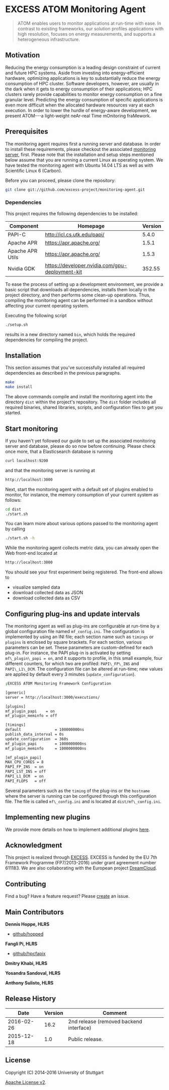 # EXCESS ATOM Monitoring Agent

> ATOM enables users to monitor applications at run-time with ease. In contrast to existing frameworks, our solution profiles applications with high resolution, focuses on energy measurements, and supports a heterogeneous infrastructure.


## Motivation
Reducing the energy consumption is a leading design constraint of current and future HPC systems. Aside from investing into energy-efficient hardware, optimizing applications is key to substantially reduce the energy consumption of HPC cluster. Software developers, however, are usually in the dark when it gets to energy consumption of their applications; HPC clusters rarely provide capabilities to monitor energy consumption on a fine granular level. Predicting the energy consumption of specific applications is even more difficult when the allocated hardware resources vary at each execution. In order to lower the hurdle of energy-aware development, we present ATOM---a light-weight neAr-real Time mOnitoring fraMework.


## Prerequisites

The monitoring agent requires first a running server and database. In order to install these requirements, please
checkout the associated [monitoring server][server], first. Please note that the installation and setup steps mentioned below assume that you are running a current Linux as operating system. We have tested the monitoring agent with Ubuntu 14.04 LTS as well as with Scientific Linux 6 (Carbon).

Before you can proceed, please clone the repository:

```bash
git clone git://github.com/excess-project/monitoring-agent.git
```


### Dependencies

This project requires the following dependencies to be installed:

| Component         | Homepage                                          | Version   |
|------------------ |-------------------------------------------------  |---------  |
| PAPI-C            | http://icl.cs.utk.edu/papi/                       | 5.4.0     |
| Apache APR        | https://apr.apache.org/                           | 1.5.1     |
| Apache APR Utils  | https://apr.apache.org/                           | 1.5.3     |
| Nvidia GDK        | https://developer.nvidia.com/gpu-deployment-kit   | 352.55    |

To ease the process of setting up a development environment, we provide a basic
script that downloads all dependencies, installs them locally in the project
directory, and then performs some clean-up operations. Thus, compiling the
monitoring agent can be performed in a sandbox without affecting your current
operating system.

Executing the following script

```bash
./setup.sh
```

results in a new directory named `bin`, which holds the required dependencies
for compiling the project.


## Installation

This section assumes that you've successfully installed all required dependencies as described in the previous paragraphs.

```bash
make
make install
```

The above commands compile and install the monitoring agent into the directory `dist` within the project's repository.
The `dist` folder includes all required binaries, shared libraries, scripts, and configuration files to get you started.


## Start monitoring

If you haven't yet followed our guide to set up the associated monitoring server and database, please do so now before
continuing. Please check once more, that a Elasticsearch database is running

```bash
curl localhost:9200
```

and that the monitoring server is running at

```bash
http://localhost:3000
```

Next, start the monitoring agent with a default set of plugins enabled to monitor, for instance, the memory consumption
of your current system as follows:

```bash
cd dist
./start.sh
```

You can learn more about various options passed to the monitoring agent by calling

```bash
./start.sh -h
```

While the monitoring agent collects metric data, you can already open the Web front-end located at

```bash
http://localhost:3000
```

You should see your first experiment being registered. The front-end allows to

- visualize sampled data
- download collected data as JSON
- download collected data as CSV


## Configuring plug-ins and update intervals

The monitoring agent as well as plug-ins are configurable at run-time by a global configuration file named `mf_config.ini`. The configuration is implemented by using an INI file; each section name such as `timings` or `plugins` is enclosed by square brackets. For each section, various parameters can be set. These parameters are custom-defined for each plug-in. For instance, the PAPI plug-in is activated by setting `mf\_plugin\_papi = on`, and it supports to profile, in this small example, four different counters, for which two are profiled: `PAPI\_FP\_INS` and `PAPI\_L1\_DCM`. The configuration file can be altered at run-time; new values are applied by default every 3 minutes (`update_configuration`).

```bash
;EXCESS ATOM Monitoring Framework Configuration

[generic]
server = http://localhost:3000/executions/

[plugins]
mf_plugin_papi    = on
mf_plugin_meminfo = off

[timings]
default               = 100000000ns
publish_data_interval = 0s
update_configuration  = 360s
mf_plugin_papi        = 1000000000ns
mf_plugin_meminfo     = 1000000000ns

[mf_plugin_papi]
MAX_CPU_CORES = 8
PAPI_FP_INS  = on
PAPI_LST_INS = off
PAPI_L1_DCM  = on
PAPI_FLOPS   = off
```

Several parameters such as the `timing` of the plug-ins or the `hostname` where the server is running can be configured through this configuration file. The file is called `mf\_config.ini` and is located at `dist/mf\_config.ini`.


## Implementing new plugins

We provide more details on how to implement additional plugins [here][plugin-tutorial].


## Acknowledgment

This project is realized through [EXCESS][excess]. EXCESS is funded by the EU 7th
Framework Programme (FP7/2013-2016) under grant agreement number 611183. We are
also collaborating with the European project [DreamCloud][dreamcloud].


## Contributing
Find a bug? Have a feature request?
Please [create](https://github.com/excess-project/monitoring-agent/website/issues) an issue.


## Main Contributors

**Dennis Hoppe, HLRS**
+ [github/hopped](https://github.com/hopped)

**Fangli Pi, HLRS**
+ [github/hpcfapix](https://github.com/hpcfapix)

**Dmitry Khabi, HLRS**

**Yosandra Sandoval, HLRS**

**Anthony Sulisto, HLRS**


## Release History

| Date        | Version | Comment          |
| ----------- | ------- | ---------------- |
| 2016-02-26  | 16.2    | 2nd release (removed backend interface) |
| 2015-12-18  | 1.0     | Public release.  |


## License
Copyright (C) 2014-2016 University of Stuttgart

[Apache License v2](LICENSE).


[server]: https://github.com/excess-project/monitoring-server
[excess]: http://www.excess-project.eu
[dreamcloud]: http://www.dreamcloud-project.eu
[plugin-tutorial]: src/plugins/README.md
